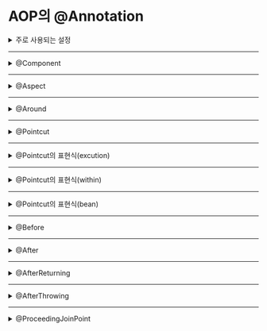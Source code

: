 # AOP의 @Annotation 

<details markdown="1">
<summary>주로 사용되는 설정</summary>

- ## 주로 사용되는 설정

    - 과거의 스프링에서는 별도의 인터페이스로 구현되고 이를 클래스로 구현하는 방식으로 제작했으나, 스프링 3버전 이후에는 어노테이션만으로도 모든 설정이 가능
    - Target에 어떤 Advice를 적용할 것인지 XML 설정이 가능하지만, 어노테이션을 통해서도 사용이 가능함
    - AOP에서 Target은 Pointcut에 의해서 자신에게는 없는 기능들을 가지게 됨.
        |구분|설명|
        |---|---|
        |execution(@execution)|메서드를 기준으로 Pointcut을 설정|
        |within(@within)|특정한 타입(클래스)을 기준으로 Pointcut을 설정|
        |this|주어진 인터페이스를 구현한 객체를 대상으로 Pointcut으로 설정|
        |args(@args)|특정한 파라미터를 가지는 대상들만을 Pointcut으로 설정|
        |@annotation|특정한 어노테이션이 적용된 대상들만을 Pointcut으로 설정|
</details>

-------------

<details markdown="1">
<summary>@Component</summary>

- ## @Component
    - AOP와 직접적인 관계는 없지만 스프링에서 bean으로 인식하기 위해 사용
</details>

-------------

<details markdown="1">
<summary>@Aspect</summary>

- ## @Aspect
    - Aspect : 부가기능을 정의한 코드인 어드바이스(Advice)와 어드바이스를 어디에 적용하지를 결정하는 포인트컷(PointCut)을 합친 개념
    - 해당 Class가 횡단관심사(부가기능) Class임을 알려주는 Annotation
    - Annotation이 부여되었다고 해서 자동으로 Bean으로 등록되는것이 아니므로 따로 Bean으로 등록을 해주는 작업이 필요 (@Component등의 Annotation을 이용 가능)
    ```java
    @Aspect
    @Log4j
    @Component
    public class LogAdvice {
        ...
    }
    ```
</details>

-------------

<details markdown="1">
<summary>@Around</summary>

- ## @Around
    - Advice한 종류로 핵심관심사의 실패여부와 상관없이 전 후로 실행되도록 하는 Advice (Joinpoint 앞과 뒤에서 실행되는 Advice)
    - Annotation의 속성값으로 PointCut을 전달해주어야 함
    ```java
    @Aspect
    @Log4j
    @Component
    public class LogAdvice {
        @Around("execution(* org.zerock.service.SampleService*.*(..))")
        public Object logTime(ProceedingJoinPoint pjp) {
            long start = System.currentTimeMillis();
            
            log.info("Target : " + pjp.getTarget());
            log.info("Param : " + Arrays.deepToString(pjp.getArgs()));
            
            //invoke method
            Object result = null;
            
            try {
                result = pjp.proceed();
            }catch(Throwable e) {
                e.printStackTrace();
            }
            
            long end = System.currentTimeMillis();
            
            log.info("TIME : " + (end - start));
            
            return result;
        }
    }
    ```
</details>

-------------

<details markdown="1">
<summary>@Pointcut</summary>

- ## @Pointcut
    - 횡단관심사(부가기능)이 적용될 JoinPoint들을 정의한 것
    - @Pointcut의 표현식 execution(접근제어자,반환형 패키지를 포함한 클래스 경로 메소드파라미터 )
</details>

-------------

<details markdown="1">
<summary>@Pointcut의 표현식(excution)</summary>

- ## @Pointcut의 표현식
    - execution(접근제어자,반환형 패키지를 포함한 클래스 경로 메소드파라미터 )
    > 예제1
    - 퍼블릭형의 반환형이 없는(public void) 형태의 메소드 중 get으로 시작하는(get*) 모든 메소드중 파라미터가 존재하지 않는(()) 메소드들에게 적용
        ```java
        @Pointcut("execution(public void get*())")
        ```
    > 예제2
    - 첫번째 *기호는 접근제어자와 반환형 모두를 상관하지 않고 적용하겠다는 의미
    - 두번째 *기호는 어떠한 경로에 존재하는 클래스도 상관하지 않고 적용하겠다는 의미
    - 마지막으로 (..)은 메소드의 파라미터가 몇개가 존재하던지 상관없이 실행하는 경우를 의미
        ```java
        @Pointcut("execution(* *(..))")
        ```
    >예제3
    - 첫번째 *기호는 역시 접근제어자, 반환형을 상관하지 않는다는 의미
    - org.zerock.service.SampleService*.*(..)는 해당 SampleService가 포함된 해당 클래스의 메소드가 호출될 때 실행하는 경우를 의미
        ```java
        @Pointcut("execution(* org.zerock.service.SampleService*.*(..))")
        ```
    >예제4
    - 첫번째 *기호는 역시 접근제어자, 반환형을 상관하지 않는다는 의미
    - org.zerock.service.SampleService*.doTest()는 해당 Class의 doTest()(파라미터가 없는) 메소드가 호출될 때 실행하는 경우를 의미
        ```java
        @Pointcut("execution(* org.zerock.service.SampleService*.doTest())")
        ```
    >예제5
    - 첫번째 *기호는 역시 접근제어자, 반환형을 상관하지 않는다는 의미
    - org.zerock.service.SampleService*.doAdd(String, String)는 해당 Class의 doAdd(String, String)(String,String 파라미터를 가진) 메소드가 호출될 때 실행하는 경우를 의미
    - args(str1, str2)를 통해 str1, str2 파라미터를 추적
    - 간단한 파라미터를 찾아서 기록할 때에는 유용하지만 다른 여러종류의 메서드에 적용할 수 없는 단점 (@Around와 ProceedingJoinPoint를 사용하여 여러종류의 메서드에 적용할 수 없는 문제를 해결할 수 있음)
        ```java
        @Pointcut("execution(* org.zerock.service.SampleService*.doAdd(String, String)) && args(str1, str2)")
        ```
    >예제6
    - 위와 거의 비슷하지만 com.java..부분 즉, ..부분이 조금 다른것을 볼 수 있으며, ..의 경우 해당 패키지를 포함한 모든 하위패키지에 적용을 한다는 의미
    - 해석한다면 접근제어자, 반환형을 상관하지 않고 org.zerock 패키지를 포함한 모든 하위디렉토리의 모든 Class의 모든 파라미터가 존재하지 않는 메소드에 적용한다는 의미
        ```java
        @Pointcut("execution(* org.zerock..*.*())")
        ```
</details>

-------------

<details markdown="1">
<summary>@Pointcut의 표현식(within)</summary>

- ## @Pointcut의 표현식(within)
    - 패키지내의 모든 메소드에 적용할 때 사용
    >예제1
    - com.java.ex.하위의 모든 클래스의 모든 메소드에 적용하겠다는 의미
        ```java
        @Pointcut("within(com.java.ex.*)")
        ```
    >예제2
    - com.java.ex.패키지의 하위 패키지를 포함한 모든 클래스의 모든 메소드에 적용하겠다는 의미
        ```java
        @Pointcut("within(com.java.ex..*)")
        ```
    >예제3
    - com.java.ex.Car 클래스안의 모든 메소드에 적용하겠다는 의미
        ```java
        @Pointcut("within(com.java.ex.Car)")
        ```
</details>

-------------

<details markdown="1">
<summary>@Pointcut의 표현식(bean)</summary>

- ## @Pointcut의 표현식(bean)
    >예제
    - 해당 bean id를 가지고있는 bean의 모든 메소드에 적용한다는 의미
        ```java
        @Pointcut("bean(bean_id)")
        ```
</details>

-------------
<details markdown="1">
<summary>@Before</summary>

- ## @Before
    - 타겟의 메서드가 실행되기 이전(before) 시점에 처리해야 할 필요가 있는 부가기능을 정의 (Jointpoint 앞에서 실행되는 Advice)
    ```java
    @Before("execution(* org.zerock.service.SampleService*.*(..))")
	public void logBefore() {
		log.info("========================");
	}
    ```
</details>

-------------

<details markdown="1">
<summary>@After</summary>

- ## @After
    - 타겟의 메서드가 실행된 이후(after) 시점에 처리해야 할 필요가 있는 부가기능을 정의 (Jointpoint 메서드 호출이 종료된 뒤 실행되는 Advice)
    - 예외상황(실패) 여부와 상관없이 실행되기 때문에 정상 실행과 예외상황 발생을 나눠서 작성해야 하는 경우에는 @AfterReturning, @AfterThrowing 를 사용
    ```java
    @After("execution(* org.zerock.service.SampleService*.*(..))")
	public void logAfter() {
		log.info("========================");
	}
    ```
</details>

-------------
<details markdown="1">
<summary>@AfterReturning</summary>

- ## @AfterReturning
    - 타겟의 메서드가 정상적으로 실행된 이후(after) 시점에 처리해야 할 필요가 있는 부가기능을 정의 (Jointpoint 메서드 호출이 정상적으로 종료된 뒤에 실행되는 Advice)
    ```java
     @AfterReturning(value = "execution(* org.zerock.service.SampleService*.*(..))", returning = "returnValue")
    public void logSuccess(ResponseObject returnValue) throws RuntimeException {
        //logging
        //returnValue 는 해당 메서드의 리턴객체를 그대로 가져올 수 있다.
    }
    ```
</details>

-------------

<details markdown="1">
<summary>@AfterThrowing</summary>

- ## @AfterThrowing
    - 타겟의 메서드가 예외를 발생된 이후(after) 시점에 처리해야 할 필요가 있는 부가기능을 정의 (예외가 던져 질때 실행되는 Advice)
    ```java
    @AfterThrowing(pointcut = "execution(* org.zerock.service.SampleService*.*(..))", throwing="exception")
	public void logException(Exception exception) {
		log.info("Exception....!!!!");
		log.info("exception : " + exception);
	}
    ```
</details>

-------------

<details markdown="1">
<summary>@ProceedingJoinPoint</summary>

- ## ProceedingJoinPoint
    - Around Advice에서 사용할 공통 기능 메서드는 대부분 파라미터로 전달 받은 ProceedingJoinPoint의 proceed() 메서드만 호출하면 됨

    > ProceedingJoinPoint 인터페이스의 제공 메서드

    |메서드|설명|
    |---|---|
    |Signature getSignature()|호출되는 메서드에 대한 정보를 구함|
    |Object getTarget()|대상 객체를 구함|
    |Object[] getArgs()|파라미터의 목록을 구함|
    -----
    > org.aspectj.lang.Signature 인터페이스는 호출되는 메서드

    |메서드|설명|
    |---|---|
    |String getName|메서드의 이름을 구함|
    |String toLongString()|메서드를 완전하게 표현한 문장을 구함<br>(메서드의 리턴 타입, 파라미터 타입이 모두 표시됨)|
    |String toShortString()|메서드를 축약해서 표현한 문장을 구함<br>(기본 구현은 메서드의 이름만을 구함)|

    >예제
    ```java
    @Around("execution(* org.zerock.service.SampleService*.*(..))")
	public Object logTime(ProceedingJoinPoint pjp) {
		long start = System.currentTimeMillis();
		
		log.info("Target : " + pjp.getTarget());
		log.info("Param : " + Arrays.deepToString(pjp.getArgs()));
		/*
        INFO : org.zerock.aop.LogAdvice - Target : org.zerock.service.SampleServiceImpl@25243bc1
        INFO : org.zerock.aop.LogAdvice - Param : [123, ABC]
        */

		//invoke method
		Object result = null;
		
		try {
			result = pjp.proceed();
		}catch(Throwable e) {
			e.printStackTrace();
		}
		
		long end = System.currentTimeMillis();
		
		log.info("TIME : " + (end - start));
        // INFO : org.zerock.aop.LogAdvice - TIME : 4
		
		return result;
	}
    ```
</details>